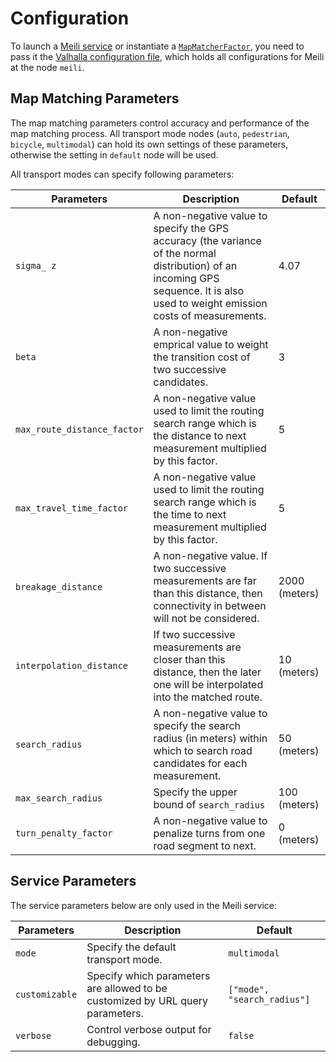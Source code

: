 # Configuration

To launch a
[Meili service](service_api.md)
or instantiate a
[`MapMatcherFactor`](library_api.md#map-matcher-factory),
you need to pass it the
[Valhalla configuration file](https://github.com/valhalla/conf), which
holds all configurations for Meili at the node `meili`.

## Map Matching Parameters

The map matching parameters control accuracy and performance of the
map matching process. All transport mode nodes (`auto`, `pedestrian`,
`bicycle`, `multimodal`) can hold its own settings of these
parameters, otherwise the setting in `default` node will be used.

All transport modes can specify following parameters:

Parameters                  | Description                                                                                                                        | Default
----------------------------|------------------------------------------------------------------------------------------------------------------------------------|-----
`sigma_ z`                  | A non-negative value to specify the GPS accuracy (the variance of the normal distribution) of an incoming GPS sequence. It is also used to weight emission costs of measurements.  | 4.07
`beta`                      | A non-negative emprical value to weight the transition cost of two successive candidates.                                                      | 3
`max_route_distance_factor` | A non-negative value used to limit the routing search range which is the distance to next measurement multiplied by this factor.               | 5
`max_travel_time_factor` | A non-negative value used to limit the routing search range which is the time to next measurement multiplied by this factor.               | 5
`breakage_distance`         | A non-negative value. If two successive measurements are far than this distance, then connectivity in between will not be considered.          | 2000 (meters)
`interpolation_distance`    | If two successive measurements are closer than this distance, then the later one will be interpolated into the matched route.                   | 10 (meters)
`search_radius`             | A non-negative value to specify the search radius (in meters) within which to search road candidates for each measurement.                     | 50 (meters)
`max_search_radius`         | Specify the upper bound of `search_radius`                                                                                                      | 100 (meters)
`turn_penalty_factor`       | A non-negative value to penalize turns from one road segment to next.                                                                          | 0 (meters)

## Service Parameters

The service parameters below are only used in the Meili service:

Parameters                  | Description                                                                                                                        | Default
----------------------------|------------------------------------------------------------------------------------------------------------------------------------|-----
`mode`                      | Specify the default transport mode.                                                                                                | `multimodal`
`customizable`              | Specify which parameters are allowed to be customized by URL query parameters.                                                     | `["mode", "search_radius"]`
`verbose`                   | Control verbose output for debugging.                                                                                              | `false`
